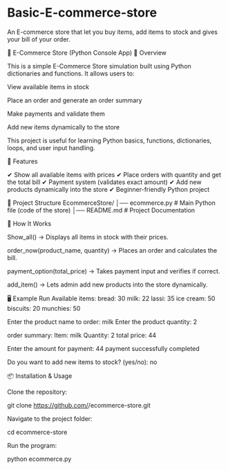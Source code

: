 # Basic-E-commerce-store
An E-commerce store that let you buy items, add items to stock and gives your bill of your order.

🛒 E-Commerce Store (Python Console App)
📌 Overview

This is a simple E-Commerce Store simulation built using Python dictionaries and functions.
It allows users to:

View available items in stock

Place an order and generate an order summary

Make payments and validate them

Add new items dynamically to the store

This project is useful for learning Python basics, functions, dictionaries, loops, and user input handling.

🚀 Features

✔ Show all available items with prices
✔ Place orders with quantity and get the total bill
✔ Payment system (validates exact amount)
✔ Add new products dynamically into the store
✔ Beginner-friendly Python project

📂 Project Structure
EcommerceStore/
│── ecommerce.py      # Main Python file (code of the store)
│── README.md         # Project Documentation

🔧 How It Works

Show_all() → Displays all items in stock with their prices.

order_now(product_name, quantity) → Places an order and calculates the bill.

payment_option(total_price) → Takes payment input and verifies if correct.

add_item() → Lets admin add new products into the store dynamically.

🖥️ Example Run
Available items:
bread: 30
milk: 22
lassi: 35
ice cream: 50
biscuits: 20
munchies: 50

Enter the product name to order: milk
Enter the product quantity: 2

order summary:
Item: milk
Quantity: 2
total price: 44

Enter the amount for payment: 44
payment successfully completed

Do you want to add new items to stock? (yes/no): no

📦 Installation & Usage

Clone the repository:

git clone https://github.com/<your-username>/ecommerce-store.git


Navigate to the project folder:

cd ecommerce-store


Run the program:

python ecommerce.py
